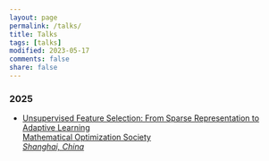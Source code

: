 ```yaml
---
layout: page
permalink: /talks/
title: Talks
tags: [talks]
modified: 2023-05-17 
comments: false
share: false
---
```




### 2025

* <a href="../talks/2025-MOS.pdf" class="textlink" target="_blank"> Unsupervised Feature Selection: From Sparse Representation to Adaptive Learning <br>
Mathematical Optimization Society <br>
<i>Shanghai, China</i><br>
